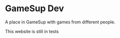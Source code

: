 # GameSup Dev
A place in GameSup with games from different people.

This website is still in tests

